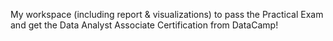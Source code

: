My workspace (including report & visualizations) to pass the Practical Exam and get the Data Analyst Associate Certification from DataCamp!
